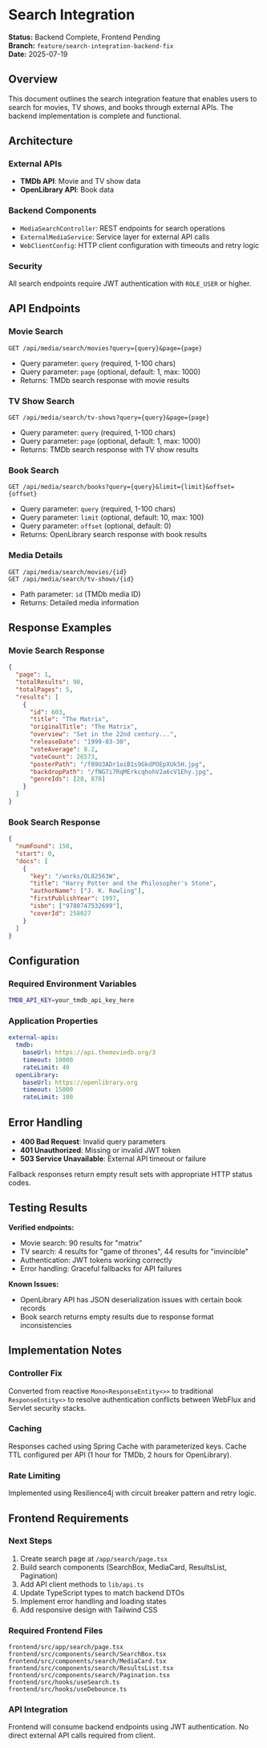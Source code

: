 # Search Integration

**Status:** Backend Complete, Frontend Pending  
**Branch:** `feature/search-integration-backend-fix`  
**Date:** 2025-07-19

## Overview

This document outlines the search integration feature that enables users to search for movies, TV shows, and books through external APIs. The backend implementation is complete and functional.

## Architecture

### External APIs
- **TMDb API**: Movie and TV show data
- **OpenLibrary API**: Book data

### Backend Components
- `MediaSearchController`: REST endpoints for search operations
- `ExternalMediaService`: Service layer for external API calls
- `WebClientConfig`: HTTP client configuration with timeouts and retry logic

### Security
All search endpoints require JWT authentication with `ROLE_USER` or higher.

## API Endpoints

### Movie Search
```
GET /api/media/search/movies?query={query}&page={page}
```
- Query parameter: `query` (required, 1-100 chars)
- Query parameter: `page` (optional, default: 1, max: 1000)
- Returns: TMDb search response with movie results

### TV Show Search
```
GET /api/media/search/tv-shows?query={query}&page={page}
```
- Query parameter: `query` (required, 1-100 chars) 
- Query parameter: `page` (optional, default: 1, max: 1000)
- Returns: TMDb search response with TV show results

### Book Search
```
GET /api/media/search/books?query={query}&limit={limit}&offset={offset}
```
- Query parameter: `query` (required, 1-100 chars)
- Query parameter: `limit` (optional, default: 10, max: 100)
- Query parameter: `offset` (optional, default: 0)
- Returns: OpenLibrary search response with book results

### Media Details
```
GET /api/media/search/movies/{id}
GET /api/media/search/tv-shows/{id}
```
- Path parameter: `id` (TMDb media ID)
- Returns: Detailed media information

## Response Examples

### Movie Search Response
```json
{
  "page": 1,
  "totalResults": 90,
  "totalPages": 5,
  "results": [
    {
      "id": 603,
      "title": "The Matrix",
      "originalTitle": "The Matrix",
      "overview": "Set in the 22nd century...",
      "releaseDate": "1999-03-30",
      "voteAverage": 8.2,
      "voteCount": 26573,
      "posterPath": "/f89U3ADr1oiB1s9GkdPOEpXUk5H.jpg",
      "backdropPath": "/fNG7i7RqMErkcqhohV2a6cV1Ehy.jpg",
      "genreIds": [28, 878]
    }
  ]
}
```

### Book Search Response
```json
{
  "numFound": 150,
  "start": 0,
  "docs": [
    {
      "key": "/works/OL82563W",
      "title": "Harry Potter and the Philosopher's Stone",
      "authorName": ["J. K. Rowling"],
      "firstPublishYear": 1997,
      "isbn": ["9780747532699"],
      "coverId": 258027
    }
  ]
}
```

## Configuration

### Required Environment Variables
```bash
TMDB_API_KEY=your_tmdb_api_key_here
```

### Application Properties
```yaml
external-apis:
  tmdb:
    baseUrl: https://api.themoviedb.org/3
    timeout: 10000
    rateLimit: 40
  openLibrary:
    baseUrl: https://openlibrary.org
    timeout: 15000
    rateLimit: 100
```

## Error Handling

- **400 Bad Request**: Invalid query parameters
- **401 Unauthorized**: Missing or invalid JWT token
- **503 Service Unavailable**: External API timeout or failure

Fallback responses return empty result sets with appropriate HTTP status codes.

## Testing Results

**Verified endpoints:**
- Movie search: 90 results for "matrix"
- TV search: 4 results for "game of thrones", 44 results for "invincible"
- Authentication: JWT tokens working correctly
- Error handling: Graceful fallbacks for API failures

**Known Issues:**
- OpenLibrary API has JSON deserialization issues with certain book records
- Book search returns empty results due to response format inconsistencies

## Implementation Notes

### Controller Fix
Converted from reactive `Mono<ResponseEntity<>>` to traditional `ResponseEntity<>` to resolve authentication conflicts between WebFlux and Servlet security stacks.

### Caching
Responses cached using Spring Cache with parameterized keys. Cache TTL configured per API (1 hour for TMDb, 2 hours for OpenLibrary).

### Rate Limiting
Implemented using Resilience4j with circuit breaker pattern and retry logic.

## Frontend Requirements

### Next Steps
1. Create search page at `/app/search/page.tsx`
2. Build search components (SearchBox, MediaCard, ResultsList, Pagination)
3. Add API client methods to `lib/api.ts`
4. Update TypeScript types to match backend DTOs
5. Implement error handling and loading states
6. Add responsive design with Tailwind CSS

### Required Frontend Files
```
frontend/src/app/search/page.tsx
frontend/src/components/search/SearchBox.tsx
frontend/src/components/search/MediaCard.tsx
frontend/src/components/search/ResultsList.tsx
frontend/src/components/search/Pagination.tsx
frontend/src/hooks/useSearch.ts
frontend/src/hooks/useDebounce.ts
```

### API Integration
Frontend will consume backend endpoints using JWT authentication. No direct external API calls required from client. 